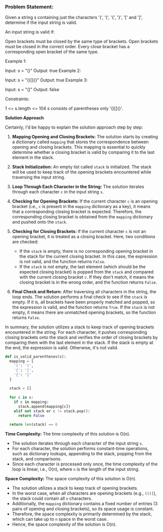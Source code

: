 ### Problem Statement:
Given a string s containing just the characters '(', ')', '{', '}', '[' and ']', determine if the input string is valid.

An input string is valid if:

Open brackets must be closed by the same type of brackets.
Open brackets must be closed in the correct order.
Every close bracket has a corresponding open bracket of the same type.
 

Example 1:

Input: s = "()"
Output: true
Example 2:

Input: s = "()[]{}"
Output: true
Example 3:

Input: s = "(]"
Output: false
 

Constraints:

1 <= s.length <= 104
s consists of parentheses only '()[]{}'.



**Solution Approach**

Certainly, I'd be happy to explain the solution approach step by step:

1. **Mapping Opening and Closing Brackets:**
   The solution starts by creating a dictionary called `mapping` that stores the correspondence between opening and closing brackets. This mapping is essential to quickly determine whether a closing bracket is valid by comparing it to the last element in the stack.

2. **Stack Initialization:**
   An empty list called `stack` is initialized. The stack will be used to keep track of the opening brackets encountered while traversing the input string.

3. **Loop Through Each Character in the String:**
   The solution iterates through each character `c` in the input string `s`.

4. **Checking for Opening Brackets:**
   If the current character `c` is an opening bracket (i.e., `c` is present in the `mapping` dictionary as a key), it means that a corresponding closing bracket is expected. Therefore, the corresponding closing bracket is obtained from the `mapping` dictionary and pushed onto the `stack`.

5. **Checking for Closing Brackets:**
   If the current character `c` is not an opening bracket, it is treated as a closing bracket. Here, two conditions are checked:
   - If the `stack` is empty, there is no corresponding opening bracket in the stack for the current closing bracket. In this case, the expression is not valid, and the function returns `False`.
   - If the `stack` is not empty, the last element (which should be the expected closing bracket) is popped from the `stack` and compared with the current closing bracket `c`. If they don't match, it means the closing bracket is in the wrong order, and the function returns `False`.

6. **Final Check and Return:**
   After traversing all characters in the string, the loop ends. The solution performs a final check to see if the `stack` is empty. If it is, all brackets have been properly matched and popped, so the expression is valid, and the function returns `True`. If the `stack` is not empty, it means there are unmatched opening brackets, so the function returns `False`.

In summary, the solution utilizes a stack to keep track of opening brackets encountered in the string. For each character, it pushes corresponding closing brackets onto the stack and verifies the order of closing brackets by comparing them with the last element in the stack. If the stack is empty at the end, the expression is valid. Otherwise, it's not valid.



```python
def is_valid_parentheses(s):
  mapping = {
    '(': ')',
    '[': ']',
    '{': '}'
  }
  
  stack = []
  
  for c in s:
    if c in mapping:
      stack.append(mapping[c])
    elif not stack or c != stack.pop():
      return False
  
  return len(stack) == 0
```



**Time Complexity:**
The time complexity of this solution is O(n). 
- The solution iterates through each character of the input string `s`.
- For each character, the solution performs constant-time operations, such as dictionary lookups, appending to the stack, popping from the stack, and comparisons.
- Since each character is processed only once, the time complexity of the loop is linear, i.e., O(n), where `n` is the length of the input string.

**Space Complexity:**
The space complexity of this solution is O(n). 
- The solution utilizes a stack to keep track of opening brackets.
- In the worst case, when all characters are opening brackets (e.g., `((((`), the stack could contain all `n` characters.
- Additionally, the `mapping` dictionary contains a fixed number of entries (3 pairs of opening and closing brackets), so its space usage is constant.
- Therefore, the space complexity is primarily determined by the stack, which can take up to `n` space in the worst case.
- Hence, the space complexity of the solution is O(n).
